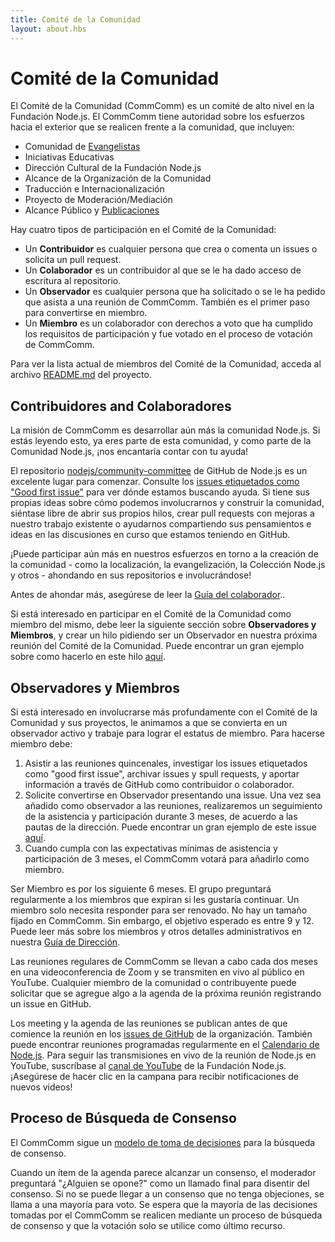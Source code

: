 ```yaml
---
title: Comité de la Comunidad
layout: about.hbs
---
```


# Comité de la Comunidad

El Comité de la Comunidad (CommComm) es un comité de alto nivel en la Fundación Node.js. El CommComm tiene autoridad sobre los esfuerzos hacia el exterior que se realicen frente a la comunidad, que incluyen:

* Comunidad de [Evangelistas](https://github.com/nodejs/evangelism)
* Iniciativas Educativas
* Dirección Cultural de la Fundación Node.js
* Alcance de la Organización de la Comunidad
* Traducción e Internacionalización
* Proyecto de Moderación/Mediación
* Alcance Público y [Publicaciones](https://medium.com/the-node-js-collection)

Hay cuatro tipos de participación en el Comité de la Comunidad:

* Un **Contribuidor** es cualquier persona que crea o comenta un issues o solicita un pull request.
* Un **Colaborador** es un contribuidor al que se le ha dado acceso de escritura al repositorio.
* Un **Observador** es cualquier persona que ha solicitado o se le ha pedido que asista a una reunión de CommComm. También es el primer paso para convertirse en miembro.
* Un **Miembro** es un colaborador con derechos a voto que ha cumplido los requisitos de participación y fue votado en el proceso de votación de CommComm.

Para ver la lista actual de miembros del Comité de la Comunidad, acceda al archivo [README.md](https://github.com/nodejs/community-committee) del proyecto.

## Contribuidores and Colaboradores

La misión de CommComm es desarrollar aún más la comunidad Node.js. Si estás leyendo esto, ya eres parte de esta comunidad, y como parte de la Comunidad Node.js, ¡nos encantaría contar con tu ayuda!

El repositorio [nodejs/community-committee](https://github.com/nodejs/community-committee) de GitHub de Node.js es un excelente lugar para comenzar. Consulte los [issues etiquetados como "Good first issue"](https://github.com/nodejs/community-committee/labels/good%20first%20issue) para ver dónde estamos buscando ayuda. Si tiene sus propias ideas sobre cómo podemos involucrarnos y construir la comunidad, siéntase libre de abrir sus propios hilos, crear pull requests con mejoras a nuestro trabajo existente o ayudarnos compartiendo sus pensamientos e ideas en las discusiones en curso que estamos teniendo en GitHub.

¡Puede participar aún más en nuestros esfuerzos en torno a la creación de la comunidad - como la localización, la evangelización, la Colección Node.js y otros - ahondando en sus repositorios e involucrándose!

Antes de ahondar más, asegúrese de leer la [Guía del colaborador](https://github.com/nodejs/community-committee/blob/master/governance/COLLABORATOR_GUIDE.md)..

Si está interesado en participar en el Comité de la Comunidad como miembro del mismo, debe leer la siguiente sección sobre **Observadores y Miembros**, y crear un hilo pidiendo ser un Observador en nuestra próxima reunión del Comité de la Comunidad. Puede encontrar un gran ejemplo sobre como hacerlo en este hilo [aquí](https://github.com/nodejs/community-committee/issues/142).

## Observadores y Miembros

Si está interesado en involucrarse más profundamente con el Comité de la Comunidad y sus proyectos, le animamos a que se convierta en un observador activo y trabaje para lograr el estatus de miembro. Para hacerse miembro debe:

1. Asistir a las reuniones quincenales, investigar los issues etiquetados como "good first issue", archivar issues y spull requests, y aportar información a través de GitHub como contribuidor o colaborador.
2. Solicite convertirse en Observador presentando una issue. Una vez sea añadido como observador a las reuniones, realizaremos un seguimiento de la asistencia y participación durante 3 meses, de acuerdo a las pautas de la dirección. Puede encontrar un gran ejemplo de este issue [aquí](https://github.com/nodejs/community-committee/issues/142).
3. Cuando cumpla con las expectativas mínimas de asistencia y participación de 3 meses, el CommComm votará para añadirlo como miembro.

Ser Miembro es por los siguiente 6 meses. El grupo preguntará regularmente a los miembros que expiran si les gustaría continuar. Un miembro solo necesita responder para ser renovado. No hay un tamaño fijado en CommComm. Sin embargo, el objetivo esperado es entre 9 y 12. Puede leer más sobre los miembros y otros detalles administrativos en nuestra [Guía de Dirección](https://github.com/nodejs/community-committee/blob/master/GOVERNANCE.md).

Las reuniones regulares de CommComm se llevan a cabo cada dos meses en una videoconferencia de Zoom y se transmiten en vivo al público en YouTube. Cualquier miembro de la comunidad o contribuyente puede solicitar que se agregue algo a la agenda de la próxima reunión registrando un issue en GitHub.

Los meeting y la agenda de las reuniones se publican antes de que comience la reunión en los [issues de GitHub](https://github.com/nodejs/community-committee/issues) de la organización. También puede encontrar reuniones programadas regularmente en el [Calendario de Node.js](https://nodejs.org/calendar). Para seguir las transmisiones en vivo de la reunión de Node.js en YouTube, suscríbase al [canal de YouTube](https://www.youtube.com/channel/UCQPYJluYC_sn_Qz_XE-YbTQ) de la Fundación Node.js. ¡Asegúrese de hacer clic en la campana para recibir notificaciones de nuevos videos!

## Proceso de Búsqueda de Consenso

El CommComm sigue un [modelo de toma de decisiones](https://en.wikipedia.org/wiki/Consensus-seeking_decision-making) para la búsqueda de consenso.

Cuando un ítem de la agenda parece alcanzar un consenso, el moderador preguntará "¿Alguien se opone?" como un llamado final para disentir del consenso. Si no se puede llegar a un consenso que no tenga objeciones, se llama a una mayoría para voto. Se espera que la mayoría de las decisiones tomadas por el CommComm se realicen mediante un proceso de búsqueda de consenso y que la votación solo se utilice como último recurso.